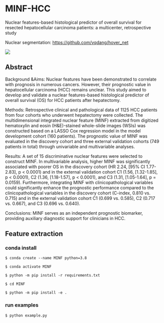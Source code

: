 # MINF-HCC

Nuclear features-based histological predictor of overall survival for resected hepatocellular carcinoma patients: a multicenter, retrospective study

Nuclear segmentation: https://github.com/vqdang/hover_net

![](README_md_files/31a1a140-bb62-11ef-978d-55edc5656f8c.jpeg?v=1&type=image)

## Abstract

Background &Aims: Nuclear features have been demonstrated to correlate with prognosis in numerous cancers. However, their prognostic value in hepatocellular carcinoma (HCC) remains unclear. This study aimed to develop and validate a nuclear features-based histological predictor of overall survival (OS) for HCC patients after hepatectomy.

Methods: Retrospective clinical and pathological data of 1125 HCC patients from four cohorts who underwent hepatectomy were collected. The multidimensional integrated nuclear feature (MINF) extracted from digitized hematoxylin and eosin (H&E)-stained whole-slide images (WSIs) was constructed based on a LASSO Cox regression model in the model development cohort (160 patients). The prognostic value of MINF was evaluated in the discovery cohort and three external validation cohorts (749 patients in total) through univariable and multivariable analyses.

Results: A set of 15 discriminative nuclear features were selected to construct MINF. In multivariable analysis, higher MINF was significantly associated with poorer OS in the discovery cohort (HR 2.24, [95% CI 1.77-2.83], p < 0.0001) and in the external validation cohort C1 (1.56, [1.32-1.85], p < 0.0001), C2 (1.36, [1.18-1.57], p < 0.0001), and C3 (1.31, [1.05-1.64], p = 0.0159). Furthermore, integrating MINF with clinicopathological variables could significantly enhance the prognostic performance compared to the clinicopathological variables in the discovery cohort (C-index, 0.810 vs. 0.715) and in the external validation cohort C1 (0.699 vs. 0.585), C2 (0.717 vs. 0.667), and C3 (0.696 vs. 0.640).

Conclusions: MINF serves as an independent prognostic biomarker, providing auxiliary diagnostic support for clinicians in HCC.

## Feature extraction

### conda install

`$ conda create --name MINF python=3.8`

`$ conda activate MINF`

`$ python -m pip install -r requirements.txt`

`$ cd MINF`

`$ python -m pip install -e .`

### run examples

`$ python example.py`
